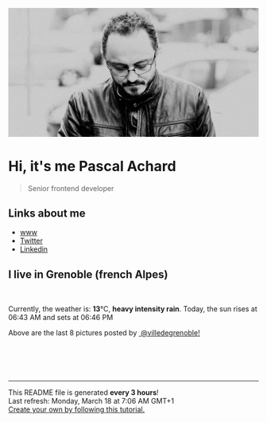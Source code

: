 ![Pascal Achard](./images/photo-pascal-achard.jpg)
# Hi, it's me Pascal Achard
> Senior frontend developer

## Links about me
- [www](https://www.pascal-achard.com)
- [Twitter](https://twitter.com/botmaster)
- [Linkedin](http://www.linkedin.com/in/pascal-achard)


## I live in Grenoble (french Alpes)
<img src="https://openweathermap.org/img/wn/10d@2x.png" alt="">

Currently, the weather is: **13**°C, **heavy intensity rain**.
Today, the sun rises at 06:43 AM and sets at 06:46 PM

Above are the last 8 pictures posted by <a href="https://www.instagram.com/villedegrenoble/" target="_blank"><img alt="" src="https://upload.wikimedia.org/wikipedia/commons/thumb/e/e7/Instagram_logo_2016.svg/1024px-Instagram_logo_2016.svg.png" width="20"/> @villedegrenoble!</a>

<p style="display: flex; flex-wrap: wrap; gap: 20px;">
        <img src="https://cdn1.picuki.com/hosted-by-instagram/q/0exhNuNYnjBGZDHIdN5WmL9I2Pk2GAlRNucaS7j0nyZiNxIsbHWB58ltwdev%7C%7CDlyKw1oASyLeDxi5Y4tVV5UZFV5NUXXT7KIRDxW66SfUYCk1zVh%7C%7CJZhlr42K3MdbHau%7C%7CsoqOzjYMTIfQeoEH%7C%7Cb2rvUW+f7wbTYNpi2TNLxCyQlWotfpUrJy9ZRzt52U1h+189JldAJZ+jtvdBFundPZlTIeAf3+Idp1orN2S%7C%7CkKhtAKv6K81SO2ECMseW16GX6Rv5+HoOAAuiDpYGhpqzLheKc4EEMWggi5ozgfhNp9jciOEaxV5qpt44nECmMDUjFKiCU%7C%7Ck8SqtgLsSUHv3EBQnjeel%7C%7CW4dcElp5b4IMyWUMK04Tvtd5%7C%7CqE+9jeV9dLebnSXH4J6aYDeELuboKT9wLhHr7oki+ObP33kQ8UXNFi2nbXK1RRd+fyLj3pF7ItQymsFQvntSxT+pWm1VN%7C%7CcSp7FR5fXOfNu1HbiD+8EoHBvdxN7HNw8iBTcpnEEsheLYdqV6YjpEFeBTi9+5p.jpeg" alt="" width="200"/>
        <img src="https://cdn1.picuki.com/hosted-by-instagram/q/0exhNuNYnjBGZDHIdN5WmL9I2Pk2GAlRNucaS7j0nyZiNxIsbHWB58ltwdev%7C%7CDlyKw1oASyLeDxh4oIpUVpYZFV5NUTfTbGNSDZd7qWcU4Ch0DBv%7C%7CZ9plroxJHUWbXSm9cQtOzjYMTIfQeoEH%7C%7Cbx7a8Koru5A2MGo1zRMrBC0GAG4fy3UPI7mslm3ayEv0Pxto0%7C%7CNylL9XkgKQcursrV%7C%7CndYEvL+M4Byp6JzSPkCj9ND1OHtpCa5BTB7Kz04KD6chYTJnLMIjCnxZwJhr3ChUIgDYmoVjVuI8RM1v9EPp7TzN916+N8ZkIGRT2UFAjsm8lJnl6u+liDFbV+i2loP7nr+252FV60IvLCgCteeBfbj5TjtdJDHO4oJDl5KU9iYARLfI%7C%7CfhSp0fmYMSTKhx9liU9VOrV5%7C%7CZ6hd%7C%7CJx9glxypOJtxd6+O3oKQq1SDmmm+hRIwvNaBfZxI2ApE04OC7FstLFriV+ptbnLp11MdAddELObKzcuAPQ==.jpeg" alt="" width="200"/>
        <img src="https://cdn1.picuki.com/hosted-by-instagram/q/0exhNuNYnjBGZDHIdN5WmL9I2Pk2GAlRNecaS7j0nyZiNxIsbHWB58ltwdGn%7C%7CDh7IAhgASuRYztj5oIuUFlYDT17PUXfTrKBTDlQ7aiaUu6jvDFj9JFjl7Y9KXcYbHCu8sIrUG6pNWwSDv5PHL%7C%7Clo7gX5v%7C%7CsbCgEpjuSKrVCkGZTjse3TO9%7C%7C2pYf5%7C%7CHSv1izv9QpcmkazXgpdAd4+pvlpDk1VOCtO8BnsaBwVLYBxMEJ%7C%7COC61nT2F2MrNWh8FDSR9IXEi6g8iyDXdzQspjD3EO8EIU8hjl246gRkhKsNvYijALlY+MZ1s5X9WV5BWmhm+jVBocW+xzTvSUGI%7C%7CgVRwGKOlf7kNPEu+8WgGtKbdujBxzfiOqDVFYpWSzc+N6SOXmvyJ6GDAN1otYNKRaBe1GGn+yunZaH72DI3CzAX1WGtVcApFd7b+6GnzWTZhmDWolRuxJo=.jpeg" alt="" width="200"/>
        <img src="https://cdn1.picuki.com/hosted-by-instagram/q/0exhNuNYnjBGZDHIdN5WmL9I2Pk2GAlRNecaS7j0nyZiNxIsbHWB58ltwdGn%7C%7CDh7IAhgASuRYztj5YkiU11WCz15PEfbT7yORTpc566cUe%7C%7CN1jVi85Nolr43KXEdYnes9MQuUgmYdSgIGaYDG7uo%7C%7CesJ+f3scjIEri2WNbwT9zJBpY6uSKVKz8B1pJ2Jg3Tt%7C%7C9k4Ki5e82wzJURmpNHNpW5HDbr2PM86o6N0QrlChMIRrdDgmBq7EHl3Kj4oUQ+RubTOl+1eqhrkUz8Hy2WwVf0aF3MEtGqY+lA0toFzqaqTZY49ztwZkIH2CmUEXTE86kEon5zgx3PySWaK6xVw9muHwbaifM8cobyldP2Ef9i+wh6NZpfsGepDaF4jFcjdXnT+K9OUAI5Wk9YZSd4XgQztokCCerPLzxp1WW1I0GHfWg==.jpeg" alt="" width="200"/>
        <img src="https://cdn1.picuki.com/hosted-by-instagram/q/0exhNuNYnjBGZDHIdN5WmL9I2Pk2GAlRNucaS7j0nyZiNxIsbHWB58ltwdev%7C%7CDlyKw1oASyLeDxi5okoU1pYZFV5NUTfSL2JRDxW6qmcUICg1jZv8ZRknb0wKncYYHOt9stDCnicKyVHDe0AUq%7C%7Cm6vZNuKyBOTUAyXCUMLQKnmICjtCsCOwlktcf7KG4iF+44ooiMDxN4Gosak8ktdKO52hEWvrxfMh2pqV5CLkJnoE65ezRmCSsTDx6KyhBGTOgtYPCwvZO1nbFJT4Cq2OgZpEEI1YTtFb9shI8760BudShZJpM+N8ZkObUT2RaCCE+4R1pr5e8lCvIV2usxh5%7C%7C2U3K76mEItAsi8TfEdKEeu%7C%7CimA7kV+DwNf4feT9cJLKEHlzfIqL7Uo5WntYfTMdv0X+x3jezeOb%7C%7CywJUIABopmG5JqRCS%7C%7CavwuKXzX38l26GpRAD3cC2NrBE3kl8tMqItFAuX1iVUe1pfQvY2m8xG9odKbyby8qC.jpeg" alt="" width="200"/>
        <img src="https://cdn1.picuki.com/hosted-by-instagram/q/0exhNuNYnjBGZDHIdN5WmL9I2Pk2GAlRNucaS7j0nyZiNxIsbHWB58ltwdev%7C%7CDlyKw1oASyLeD1p7YkrVVhUZFV5Pk3WTLSMRDZQ66ybVYCm2zJi8JVnlLY3JHUeZHas88EuOzjYMTIfQeoEH%7C%7Cbx7a8Koru5A2MGo1zRMrBC0GAG4fy3UPI7mslm3ayEv0Pxto0%7C%7CNylL9XkgKQcursrV%7C%7CndYEvL+M4Byp6JzSPkCj9ND1OHtpCa5BTB7Kz04KD6chYTJnLMgvTe7fxcg3U+lSIgDEB0QzFqt8RM1v9EPp7TzN916+N8ZkIGRT2UFAjsm8lJnl6u+liDFbV+i2loP7nr+2567S60IvJ6lCtewBfbz7XDvSoSOOZoJDl5KU9iYARLfI%7C%7CfhSp0fmYMSTKhx9liX2CPpZoP23jBBUmZJzguPVaM9atCQ0Piy82P4lCiUtgU2u4GReKNY%7C%7CAx404OC7FstLFrkXOwaa3Lp11MdAddELObKzcuAPQ==.jpeg" alt="" width="200"/>
        <img src="https://cdn1.picuki.com/hosted-by-instagram/q/0exhNuNYnjBGZDHIdN5WmL9I2Pk2GAlRNucaS7j0nyZiNxIsbHWB58ltwdGn%7C%7CDh7IAhgASuRYztj5osoWV1XDD17OUTaTLaASD1W7ameUeuhvDJj9JRinb00Ln0cYnWs%7C%7C8ssVW6pNWwSDv5PHL%7C%7Clo7gX5v%7C%7CsbCgEpjuSKrVCkGZTjse3TO9%7C%7C2pYf5%7C%7CHSv1izv9QpcmkazXgpdAd4+pvlpDk1VOCtO8BnsaBwVLYBxMEJ%7C%7COC61nf2F2MrNWh8FDSR9IXEi6g8iyDXdzQspjD3FO8EIU8hjl246h4ZvbQp352hDpxE+MZhhPfZZVRBWmhm+jVBocW+xzTvSUGI%7C%7CgVRwGKOlf7kNPEu+8WgGtKbcYro1DHiWp%7C%7C%7C%7CTbRDZ3A2OuqHaWnYItycLt0Ko6BAC81f+Hq53xDkR5vu%7C%7CiI3CzAX1WGtVcIiGq%7C%7Cb+6GnzWTZhmDWolRuxJo=.jpeg" alt="" width="200"/>
        <img src="https://cdn1.picuki.com/hosted-by-instagram/q/0exhNuNYnjBGZDHIdN5WmL9I2Pk2GAlRNucaS7j0nyZiNxIsbHWB58ltwdev%7C%7CDlyKw1oASyLeDxi5ogpUFhQZFV+PEDWQbGBSDdQ76mcV4Cm1j1v959ml7gxLn0YZ3Wn8cYuOzjYMTIfQeoEH%7C%7Cbx7a8Koru5A2MGo1zRMrBC0GAG4fy3UPI7mslm3ayEv0Pxto0%7C%7CNylL9XkgKQcursrV%7C%7CndYEvL+M4Byp6JzSPkCj9ND1OHtpCa5BTB7Kz04KD6chYTJnLMv1gn4YxJrrle%7C%7CcogDYhwWpF6R8RM1v9EPp7TzN916+N8ZkIGRT2UFAjsm8lJnl6u+liDFbV+i2loP7nr+256FX+kJkryjCPm8QvXz%7C%7CTnuSrbGOawJDl5KU9iYARLfI%7C%7CfhSp0fmYMSTKhx9liWpzKVIJOtzwZ4U2IZji2pB51BE7CcxYSLoifZjxq++FcihJS2buNb%7C%7CFl89YOC7FstLFriVJkeH3Lp11MdAddELObKzcuAPQ==.jpeg" alt="" width="200"/>
</p>

------------
<p>This README file is generated <b>every 3 hours</b>!
    <br />Last refresh: Monday, March 18 at 7:06 AM GMT+1
    <br /><a href="https://medium.com/@th.guibert/how-to-create-a-self-updating-readme-md-for-your-github-profile-f8b05744ca91">Create your own by following this tutorial.</a>
</p>
<p><a href="https://github.com/botmaster/botmaster/actions/workflows/main.yaml"><img alt="" src="https://github.com/botmaster/botmaster/actions/workflows/main.yaml/badge.svg" /></a></p>

